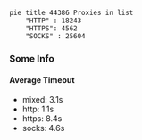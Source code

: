 
```mermaid
pie title 44386 Proxies in list
    "HTTP" : 18243
    "HTTPS": 4562
    "SOCKS" : 25604
```

### Some Info
#### Average Timeout

- mixed: 3.1s
- http: 1.1s
- https: 8.4s
- socks: 4.6s